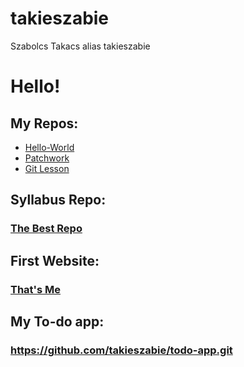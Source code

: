 # takieszabie
Szabolcs Takacs alias takieszabie
# Hello!
## My Repos:
- [Hello-World](https://github.com/takieszabie/hello-world.git)
- [Patchwork](https://github.com/takieszabie/patchwork.git)
- [Git Lesson](https://github.com/takieszabie/git-lesson-repository.git)
## Syllabus Repo:

### [The Best Repo](https://github.com/greenfox-academy/becool-syllabus.git)

## First Website:

### [That's Me](https://github.com/Attilatesz/attilatesz.github.io.git)

## My To-do app:

### https://github.com/takieszabie/todo-app.git
